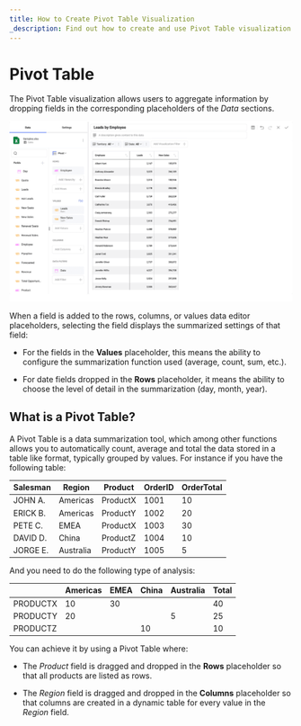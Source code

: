 ```yaml
---
title: How to Create Pivot Table Visualization
_description: Find out how to create and use Pivot Table visualization in Reveal.
---
```


# Pivot Table


The Pivot Table visualization allows users to aggregate information by
dropping fields in the corresponding placeholders of the *Data*
sections.

![Pivot Table Visualization](images/pivot-table.png)

When a field is added to the rows, columns, or values data editor
placeholders, selecting the field displays the summarized settings of
that field:

  - For the fields in the **Values** placeholder, this means the ability
    to configure the summarization function used (average, count, sum,
    etc.).

  - For date fields dropped in the **Rows** placeholder, it means the
    ability to choose the level of detail in the summarization (day,
    month, year).

## What is a Pivot Table?

A Pivot Table is a data summarization tool, which among other functions
allows you to automatically count, average and total the data stored in
a table like format, typically grouped by values. For instance if you
have the following table:


| Salesman | Region    | Product  | OrderID | OrderTotal |
| -------- | --------- | -------- | ------- | ---------- |
| JOHN A.  | Americas  | ProductX | 1001    | 10         |
| ERICK B. | Americas  | ProductY | 1002    | 20         |
| PETE C.  | EMEA      | ProductX | 1003    | 30         |
| DAVID D. | China     | ProductZ | 1004    | 10         |
| JORGE E. | Australia | ProductY | 1005    | 5          |

And you need to do the following type of analysis:

|          | Americas | EMEA | China | Australia | Total |
| -------- | -------- | ---- | ----- | --------- | ----- |
| PRODUCTX | 10       | 30   |       |           | 40    |
| PRODUCTY | 20       |      |       | 5         | 25    |
| PRODUCTZ |          |      | 10    |           | 10    |

You can achieve it by using a Pivot Table where:

  - The *Product* field is dragged and dropped in the **Rows**
    placeholder so that all products are listed as rows.

  - The *Region* field is dragged and dropped in the **Columns**
    placeholder so that columns are created in a dynamic table for every
    value in the *Region* field.
